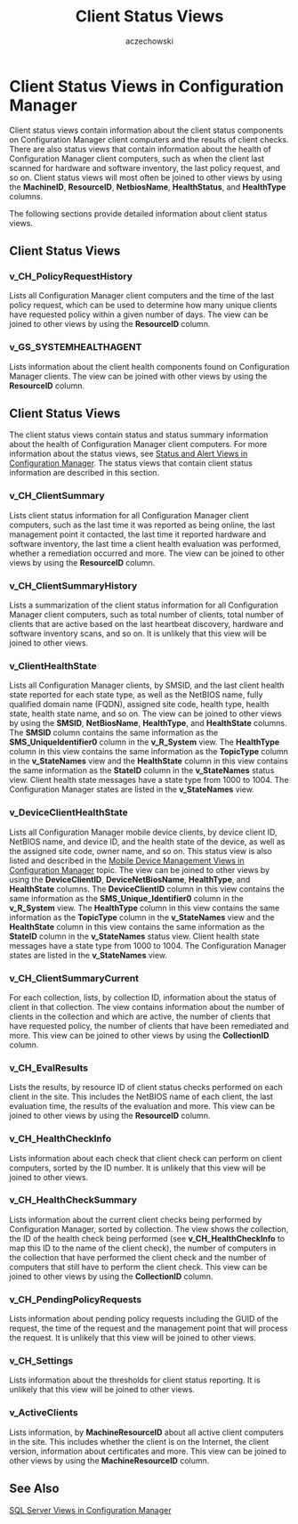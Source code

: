 ﻿---
title: Client Status Views
titleSuffix: Configuration Manager
description: Information about the client status components on Configuration Manager client computers.
ms.date: 04/30/2019
ms.prod: configuration-manager
ms.technology: configmgr-other #app client compliance hybrid osd protect sum
ms.topic: conceptual
ms.collection: M365-identity-device-management
ms.assetid: 9f7f8cc5-8173-4a3d-be97-02c1686a3751
author: aczechowski
ms.author: aaroncz
manager: dougeby
---

# Client Status Views in Configuration Manager

Client status views contain information about the client status components on Configuration Manager client computers and the results of client checks. There are also status views that contain information about the health of Configuration Manager client computers, such as when the client last scanned for hardware and software inventory, the last policy request, and so on. Client status views will most often be joined to other views by using the **MachineID**, **ResourceID**, **NetbiosName**, **HealthStatus**, and **HealthType** columns.

The following sections provide detailed information about client status views.

## Client Status Views

### v_CH_PolicyRequestHistory

Lists all Configuration Manager client computers and the time of the last policy request, which can be used to determine how many unique clients have requested policy within a given number of days.
The view can be joined to other views by using the **ResourceID** column.
 
### v_GS_SYSTEMHEALTHAGENT

Lists information about the client health components found on Configuration Manager clients.
The view can be joined with other views by using the **ResourceID** column.

## Client Status Views

The client status views contain status and status summary information about the health of Configuration Manager client computers. For more information about the status views, see [Status and Alert Views in Configuration Manager](https://docs.microsoft.com/en-us/previous-versions/system-center/system-center-2012-R2/dn581980(v%3dtechnet.10)). The status views that contain client status information are described in this section.

### v_CH_ClientSummary

Lists client status information for all Configuration Manager client computers, such as the last time it was reported as being online, the last management point it contacted, the last time it reported hardware and software inventory, the last time a client health evaluation was performed, whether a remediation occurred and more.
The view can be joined to other views by using the **ResourceID** column.
 
### v_CH_ClientSummaryHistory

Lists a summarization of the client status information for all Configuration Manager client computers, such as total number of clients, total number of clients that are active based on the last heartbeat discovery, hardware and software inventory scans, and so on.
It is unlikely that this view will be joined to other views.
 
### v_ClientHealthState

Lists all Configuration Manager clients, by SMSID, and the last client health state reported for each state type, as well as the NetBIOS name, fully qualified domain name (FQDN), assigned site code, health type, health state, health state name, and so on.
The view can be joined to other views by using the **SMSID**, **NetBiosName**, **HealthType**, and **HealthState** columns. The **SMSID** column contains the same information as the **SMS_UniqueIdentifier0** column in the **v_R_System** view. The **HealthType** column in this view contains the same information as the **TopicType** column in the **v_StateNames** view and the **HealthState** column in this view contains the same information as the **StateID** column in the **v_StateNames** status view. Client health state messages have a state type from 1000 to 1004. The Configuration Manager states are listed in the **v_StateNames** view.
 
### v_DeviceClientHealthState

Lists all Configuration Manager mobile device clients, by device client ID, NetBIOS name, and device ID, and the health state of the device, as well as the assigned site code, owner name, and so on. This status view is also listed and described in the [Mobile Device Management Views in Configuration Manager](https://docs.microsoft.com/en-us/previous-versions/system-center/system-center-2012-R2/dn581929(v%3dtechnet.10)) topic.
The view can be joined to other views by using the **DeviceClientID**, **DeviceNetBiosName**, **HealthType**, and **HealthState** columns. The **DeviceClientID** column in this view contains the same information as the **SMS_Unique_Identifier0** column in the **v_R_System** view. The **HealthType** column in this view contains the same information as the **TopicType** column in the **v_StateNames** view and the **HealthState** column in this view contains the same information as the **StateID** column in the **v_StateNames** status view. Client health state messages have a state type from 1000 to 1004. The Configuration Manager states are listed in the **v_StateNames** view.
 
### v_CH_ClientSummaryCurrent

For each collection, lists, by collection ID, information about the status of client in that collection. The view contains information about the number of clients in the collection and which are active, the number of clients that have requested policy, the number of clients that have been remediated and more.
This view can be joined to other views by using the **CollectionID** column.

### v_CH_EvalResults

Lists the results, by resource ID of client status checks performed on each client in the site. This includes the NetBIOS name of each client, the last evaluation time, the results of the evaluation and more.
This view can be joined to other views by using the **ResourceID** column.

### v_CH_HealthCheckInfo

Lists information about each check that client check can perform on client computers, sorted by the ID number.
It is unlikely that this view will be joined to other views.

### v_CH_HealthCheckSummary

Lists information about the current client checks being performed by Configuration Manager, sorted by collection. The view shows the collection, the ID of the health check being performed (see **v_CH_HealthCheckInfo** to map this ID to the name of the client check), the number of computers in the collection that have performed the client check and the number of computers that still have to perform the client check.
This view can be joined to other views by using the **CollectionID** column.
 
### v_CH_PendingPolicyRequests

Lists information about pending policy requests including the GUID of the request, the time of the request and the management point that will process the request.
It is unlikely that this view will be joined to other views.

### v_CH_Settings

Lists information about the thresholds for client status reporting.
It is unlikely that this view will be joined to other views.

### v_ActiveClients

Lists information, by **MachineResourceID** about all active client computers in the site. This includes whether the client is on the Internet, the client version, information about certificates and more.
This view can be joined to other views by using the **MachineResourceID** column.

## See Also

[SQL Server Views in Configuration Manager](sql-server-views-configuration-manager.md)  
